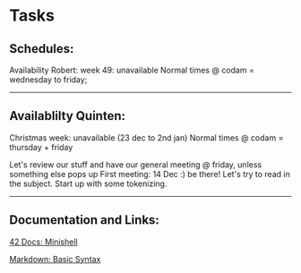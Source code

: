 # Tasks

## Schedules:
Availability Robert:
week 49: unavailable
Normal times @ codam = wednesday to friday;

---


## Availablilty Quinten:
Christmas week: unavailable (23 dec to 2nd jan)
Normal times @ codam = thursday + friday

Let's review our stuff and have our general meeting @ friday, unless something else pops up
First meeting: 14 Dec :) be there!
Let's try to read in the subject.
Start up with some tokenizing.

---


## Documentation and Links: 

[42 Docs: Minishell](https://harm-smits.github.io/42docs/projects/minishell)

[Markdown: Basic Syntax](https://www.markdownguide.org/basic-syntax/)
